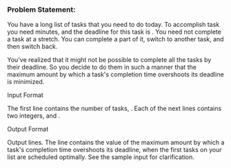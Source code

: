 ### Problem Statement: 

You have a long list of tasks that you need to do today. To accomplish task  you need  minutes, and the deadline for this task is . You need not complete a task at a stretch. You can complete a part of it, switch to another task, and then switch back.

You've realized that it might not be possible to complete all the tasks by their deadline. So you decide to do them in such a manner that the maximum amount by which a task's completion time overshoots its deadline is minimized.

Input Format

The first line contains the number of tasks, . Each of the next  lines contains two integers,  and .

Output Format

Output  lines. The  line contains the value of the maximum amount by which a task's completion time overshoots its deadline, when the first  tasks on your list are scheduled optimally. See the sample input for clarification.
